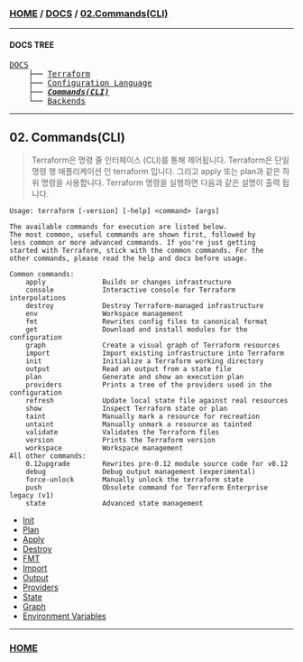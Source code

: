 ### [HOME](https://github.com/MZCMSC/Terraform/blob/main/README.md) / [DOCS](https://github.com/MZCMSC/Terraform/blob/main/DOCS/README.md) / [02.Commands(CLI)](https://github.com/MZCMSC/Terraform/blob/main/DOCS/02_Commands(CLI)/README.md)

---

#### DOCS TREE

<pre>
<a href = "https://github.com/MZCMSC/Terraform/blob/main/DOCS/README.md">DOCS</a>
    ├── <a href = "https://github.com/MZCMSC/Terraform/blob/main/DOCS/00_Terraform/README.md">Terraform</a>
    ├── <a href = "https://github.com/MZCMSC/Terraform/blob/main/DOCS/01_Configuration_Language/README.md">Configuration Language</a>
    ├── <a href ="https://github.com/MZCMSC/Terraform/blob/main/DOCS/02_Commands(CLI)/README.md"><i><b>Commands(CLI)</b></i></a>
    └── <a href = "https://github.com/MZCMSC/Terraform/blob/main/DOCS/04_Backends/README.md">Backends</a>
</pre>

---

## 02. Commands(CLI)

> Terraform은 명령 줄 인터페이스 (CLI)를 통해 제어됩니다.
> Terraform은 단일 명령 행 애플리케이션 인 terraform 입니다. 그리고 apply 또는 plan과 같은 하위 명령을 사용합니다.
> Terraform 명령을 실행하면 다음과 같은 설명이 출력 됩니다.

```
Usage: terraform [-version] [-help] <command> [args]

The available commands for execution are listed below.
The most common, useful commands are shown first, followed by
less common or more advanced commands. If you're just getting
started with Terraform, stick with the common commands. For the
other commands, please read the help and docs before usage.

Common commands:
    apply              Builds or changes infrastructure
    console            Interactive console for Terraform interpolations
    destroy            Destroy Terraform-managed infrastructure
    env                Workspace management
    fmt                Rewrites config files to canonical format
    get                Download and install modules for the configuration
    graph              Create a visual graph of Terraform resources
    import             Import existing infrastructure into Terraform
    init               Initialize a Terraform working directory
    output             Read an output from a state file
    plan               Generate and show an execution plan
    providers          Prints a tree of the providers used in the configuration
    refresh            Update local state file against real resources
    show               Inspect Terraform state or plan
    taint              Manually mark a resource for recreation
    untaint            Manually unmark a resource as tainted
    validate           Validates the Terraform files
    version            Prints the Terraform version
    workspace          Workspace management
All other commands:
    0.12upgrade        Rewrites pre-0.12 module source code for v0.12
    debug              Debug output management (experimental)
    force-unlock       Manually unlock the terraform state
    push               Obsolete command for Terraform Enterprise legacy (v1)
    state              Advanced state management
```

- [Init](https://github.com/MZCMSC/Terraform/blob/main/DOCS/02_Commands(CLI)/01_Init/README.md)
- [Plan](https://github.com/MZCMSC/Terraform/blob/main/DOCS/02_Commands(CLI)/02_Plan/README.md)
- [Apply](https://github.com/MZCMSC/Terraform/blob/main/DOCS/02_Commands(CLI)/03_Apply/README.md)
- [Destroy](https://github.com/MZCMSC/Terraform/blob/main/DOCS/02_Commands(CLI)/04_Destroy/README.md)
- [FMT](https://github.com/MZCMSC/Terraform/blob/main/DOCS/02_Commands(CLI)/05_FMT/README.md)
- [Import](https://github.com/MZCMSC/Terraform/blob/main/DOCS/02_Commands(CLI)/06_Import/README.md)
- [Output](https://github.com/MZCMSC/Terraform/blob/main/DOCS/02_Commands(CLI)/07_Output/README.md)
- [Providers](https://github.com/MZCMSC/Terraform/blob/main/DOCS/02_Commands(CLI)/08_Providers/README.md)
- [State](https://github.com/MZCMSC/Terraform/blob/main/DOCS/02_Commands(CLI)/09_State/README.md)
- [Graph](https://github.com/MZCMSC/Terraform/blob/main/DOCS/02_Commands(CLI)/10_Graph/README.md)
- [Environment Variables](https://github.com/MZCMSC/Terraform/blob/main/DOCS/02_Commands(CLI)/11_Environment_Variables/README.md)



---

### [HOME](https://github.com/MZCMSC/Terraform/blob/main/README.md)
